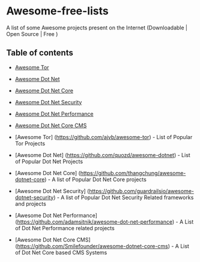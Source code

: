 # Awesome-free-lists
A list of some Awesome projects present on the Internet (Downloadable | Open Source | Free )


## Table of contents

  * [Awesome Tor](#Awesome-Tor)
  * [Awesome Dot Net](#Awesome-Dot-Net)
  * [Awesome Dot Net Core](#Awesome-Dot-Net-Core)
  * [Awesome Dot Net Security](#Awesome-Dot-Net-Security)
  * [Awesome Dot Net Performance](#Awesome-Dot-Net-Performance)
  * [Awesome Dot Net Core CMS](#Awesome-Dot-Net-Core-CMS)
 
* [Awesome Tor]
(https://github.com/ajvb/awesome-tor) - List of Popular Tor Projects
* [Awesome Dot Net]
(https://github.com/quozd/awesome-dotnet) - List of Popular Dot Net Projects
* [Awesome Dot Net Core]
(https://github.com/thangchung/awesome-dotnet-core) - A list of Popular Dot Net Core projects
* [Awesome Dot Net Security]
(https://github.com/guardrailsio/awesome-dotnet-security) - A list of Popular Dot Net Security Related frameworks and projects
* [Awesome Dot Net Performance]
(https://github.com/adamsitnik/awesome-dot-net-performance) - A List of Dot Net Performance related projects
* [Awesome Dot Net Core CMS]
(https://github.com/Smilefounder/awesome-dotnet-core-cms) - A List of Dot Net Core based CMS Systems

